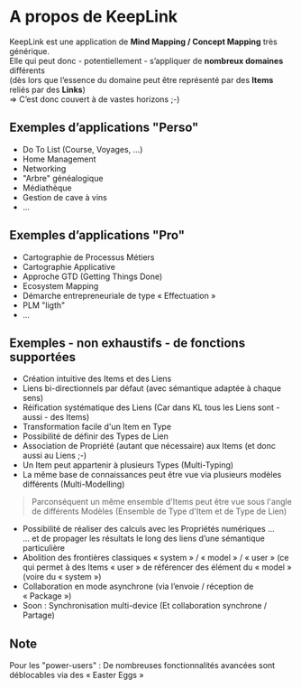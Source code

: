 A propos de KeepLink
==
KeepLink est une application de __Mind Mapping / Concept Mapping__ très générique.    
Elle qui peut donc - potentiellement - s’appliquer de __nombreux domaines__ différents   
(dès lors que l’essence du domaine peut être représenté par des __Items__ reliés par des __Links__)   
=> C’est donc couvert à de vastes horizons ;-)

Exemples d’applications "Perso"
-
* Do To List (Course, Voyages, …)
* Home Management
* Networking
* "Arbre" généalogique
* Médiathèque
* Gestion de cave à vins
* ...

Exemples d’applications "Pro"
-
* Cartographie de Processus Métiers
* Cartographie Applicative
* Approche GTD (Getting Things Done)
* Ecosystem Mapping
* Démarche entrepreneuriale de type « Effectuation » 
* PLM "ligth"
* ...

Exemples - non exhaustifs - de fonctions supportées
-
* Création intuitive des Items et des Liens
* Liens bi-directionnels par défaut (avec sémantique adaptée à chaque sens)
* Réification systématique des Liens (Car dans KL tous les Liens sont - aussi - des Items)
* Transformation facile d'un Item en Type
* Possibilité de définir des Types de Lien
* Association de Propriété (autant que nécessaire) aux Items (et donc aussi au Liens ;-)
* Un Item peut appartenir à plusieurs Types (Multi-Typing)
* La même base de connaissances peut être vue via plusieurs modèles différents (Multi-Modelling)
> Parconséquent un même ensemble d'Items peut être vue sous l'angle de différents Modèles (Ensemble de Type d'Item et de Type de Lien)
* Possibilité de réaliser des calculs avec les Propriétés numériques ...   
... et de propager les résultats le long des liens d’une sémantique particulière
* Abolition des frontières classiques « system » / « model » / « user » (ce qui permet à des Items « user » de référencer des élément du « model » (voire du « system »)
* Collaboration en mode asynchrone (via l’envoie / réception de « Package »)
* Soon : Synchronisation multi-device (Et collaboration  synchrone / Partage)

Note
-
Pour les "power-users" : De nombreuses fonctionnalités avancées sont déblocables via des « Easter Eggs »
